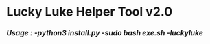# Lucky Luke Helper Tool v2.0
<h3><i>
 Usage :
 -python3 install.py
 -sudo bash exe.sh
 -luckyluke
 
 </h3></i>
